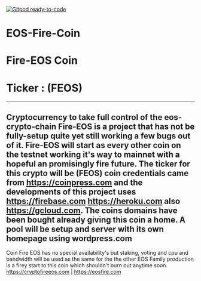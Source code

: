 [![Gitpod ready-to-code](https://img.shields.io/badge/Gitpod-ready--to--code-blue?logo=gitpod)](https://gitpod.io/#https://github.com/LaPrelle10/EOS-Fire-Coin)

# EOS-Fire-Coin
# Fire-EOS Coin 
# Ticker : (FEOS) 
----------------------------------------------------------------------------------------------------
Cryptocurrency to take full control of the eos-crypto-chain 
Fire-EOS is a project that has not be fully-setup quite yet 
still working a few bugs out of it. Fire-EOS will start as every other coin
on the testnet working it's way to mainnet with a hopeful an promisingly fire 
future. The ticker for this crypto will be (FEOS) coin credentials came from 
https://coinpress.com and the developments of this project uses https://firebase.com
https://heroku.com also https://gcloud.com. The coins domains have been bought already
giving this coin a home. A pool will be setup and server with its own homepage using wordpress.com
----------------------------------------------------------------------------------------------------
Coin Fire EOS has no special availability's but staking, voting and cpu and bandwidth will be used 
as the same for the the other EOS Family production is a firey start to this coin which shouldn't 
burn out anytime soon. https://cryptofireeos.com | https://eosfire.com 

